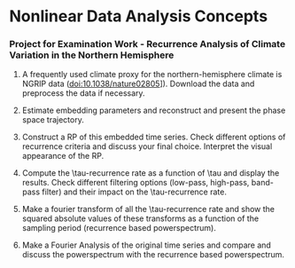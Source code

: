 # Nonlinear Data Analysis Concepts
### Project for Examination Work - Recurrence Analysis of Climate Variation in the Northern Hemisphere

1. A frequently used climate proxy for the northern-hemisphere climate is NGRIP data ([doi:10.1038/nature02805](http://doi.org/10.1038/nature02805)]). Download the data and preprocess the data if necessary.

2. Estimate embedding parameters and reconstruct and present the phase space trajectory.

3. Construct a RP of this embedded time series. Check different options of recurrence criteria and discuss your final choice. Interpret the visual appearance of the RP.

4. Compute the \tau-recurrence rate as a function of \tau and display the results. Check different filtering options (low-pass, high-pass, band-pass filter) and their impact on the \tau-recurrence rate.

5. Make a fourier transform of all the \tau-recurrence rate and show the squared absolute values of these transforms as a function of the sampling period (recurrence based powerspectrum).

6. Make a Fourier Analysis of the original time series and compare and discuss the powerspectrum with the recurrence based powerspectrum.
